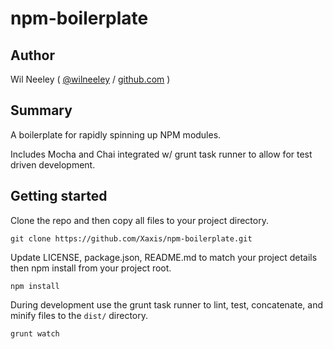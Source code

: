 # npm-boilerplate

## Author

Wil Neeley ( [@wilneeley](http://twitter.com/wilneeley) / [github.com](https://github.com/Xaxis) )

## Summary

A boilerplate for rapidly spinning up NPM modules.

Includes Mocha and Chai integrated w/ grunt task runner to allow for test driven development.

## Getting started

Clone the repo and then copy all files to your project directory.

```
git clone https://github.com/Xaxis/npm-boilerplate.git
```

Update LICENSE, package.json, README.md to match your project details then npm install from your project root.

```
npm install
```

During development use the grunt task runner to lint, test, concatenate, and minify files to the `dist/` directory.

```
grunt watch
```
